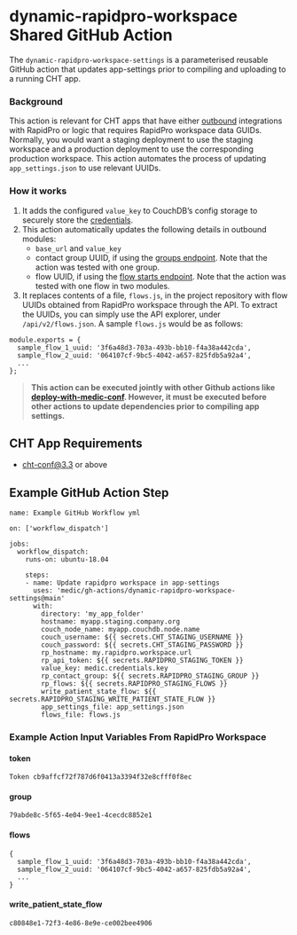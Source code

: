 # dynamic-rapidpro-workspace Shared GitHub Action
The `dynamic-rapidpro-workspace-settings` is a parameterised reusable GitHub action that updates app-settings prior to compiling and uploading to a running CHT app.

### Background
This action is relevant for CHT apps that have either [outbound](https://docs.communityhealthtoolkit.org/apps/reference/app-settings/outbound/) integrations with RapidPro or logic that requires RapidPro workspace data GUIDs.
Normally, you would want a staging deployment to use the staging workspace and a production deployment to use the corresponding production workspace. This action automates the process of updating `app_settings.json` to use relevant UUIDs.

### How it works
1. It adds the configured `value_key` to CouchDB’s config storage to securely store the [credentials](https://docs.communityhealthtoolkit.org/apps/reference/app-settings/outbound/#credentials).
2. This action automatically updates the following details in outbound modules:
   - `base_url` and `value_key`
   - contact group UUID, if using the [groups endpoint](https://rapidpro.app.medicmobile.org/api/v2/groups). Note that the action was tested with one group.
   - flow UUID, if using the [flow starts endpoint](https://rapidpro.app.medicmobile.org/api/v2/flow_starts). Note that the action was tested with one flow in two modules.
3. It replaces contents of a file, `flows.js`, in the project repository with flow UUIDs obtained from RapidPro workspace through the API. To extract the UUIDs, you can simply use the API explorer, under `/api/v2/flows.json`. A sample `flows.js` would be as follows:

```
module.exports = {
  sample_flow_1_uuid: '3f6a48d3-703a-493b-bb10-f4a38a442cda',
  sample_flow_2_uuid: '064107cf-9bc5-4042-a657-825fdb5a92a4',
  ...
};
```

> **This action can be executed jointly with other Github actions like [deploy-with-medic-conf](https://github.com/medic/cht-core/tree/master/.github/actions/deploy-with-medic-conf). However, it must be executed before other actions to update dependencies prior to compiling app settings.** 

## CHT App Requirements
* cht-conf@3.3 or above

## Example GitHub Action Step

```
name: Example GitHub Workflow yml

on: ['workflow_dispatch']

jobs:
  workflow_dispatch:
    runs-on: ubuntu-18.04

    steps:
    - name: Update rapidpro workspace in app-settings 
      uses: 'medic/gh-actions/dynamic-rapidpro-workspace-settings@main'
      with:
        directory: 'my_app_folder'
        hostname: myapp.staging.company.org
        couch_node_name: myapp.couchdb.node.name
        couch_username: ${{ secrets.CHT_STAGING_USERNAME }}
        couch_password: ${{ secrets.CHT_STAGING_PASSWORD }}
        rp_hostname: my.rapidpro.workspace.url
        rp_api_token: ${{ secrets.RAPIDPRO_STAGING_TOKEN }}
        value_key: medic.credentials.key
        rp_contact_group: ${{ secrets.RAPIDPRO_STAGING_GROUP }}
        rp_flows: ${{ secrets.RAPIDPRO_STAGING_FLOWS }}
        write_patient_state_flow: ${{ secrets.RAPIDPRO_STAGING_WRITE_PATIENT_STATE_FLOW }}
        app_settings_file: app_settings.json
        flows_file: flows.js
```

### Example Action Input Variables From RapidPro Workspace

#### token
```
Token cb9affcf72f787d6f0413a3394f32e8cfff0f8ec
```

#### group
```
79abde8c-5f65-4e04-9ee1-4cecdc8852e1
```

#### flows
```
{
  sample_flow_1_uuid: '3f6a48d3-703a-493b-bb10-f4a38a442cda',
  sample_flow_2_uuid: '064107cf-9bc5-4042-a657-825fdb5a92a4',
  ...
}
```
#### write_patient_state_flow
```
c80848e1-72f3-4e86-8e9e-ce002bee4906
```
